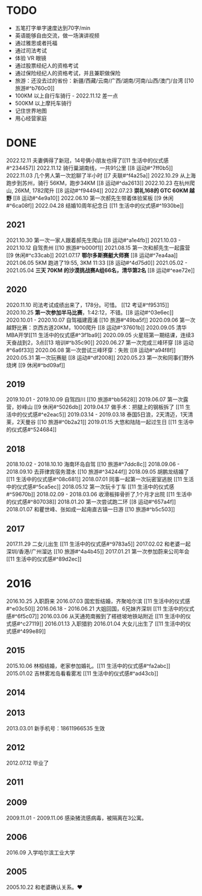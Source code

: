 # TODO
- 五笔打字单字速度达到70字/min
- 英语能够自由交流，做一场演讲视频
- 通过雅思或者托福
- 通过司法考试
- 体验 VR 眼镜
- 通过股票经纪人的资格考试
- 通过保险经纪人的资格考试，并且兼职做保险
- 旅游：还没去过的省份：新疆/西藏/云南/广西/湖南/河南/山西/澳门/台湾 [[10 旅游#^b760c0]]
- 100KM 以上自行车骑行 - 2022.11.12 差一点
- 500KM 以上摩托车骑行
- 记住世界地图
- 用心经营家庭

# DONE
2022.12.11 夫妻俩得了新冠，14号俩小朋友也得了[[11 生活中的仪式感#^234457]]
2022.11.12 骑行巢湖南线，一共91公里 [[8 运动#^7ff0b5]]
2022.11.03 几个男人第一次尬聊了半小时 [[7 夫联#^f4a25a]]
2022.10.29 从上海跑步到苏州，骑行 56KM，跑步34KM [[8 运动#^da2613]]
2022.10.23 在杭州爬山, 26KM, 1782爬升 [[8 运动#^f94494]]
2022.07.23 **崇礼168的 GTC 60KM 越野** [[8 运动#^4e9a10]]
2022.06.10 第一次郝先生带着体验桨板 [[9 休闲#^6ca08f]]
2022.04.28 结婚10周年纪念日 [[11 生活中的仪式感#^1930be]]
## 2021
2021.10.30 第一次一家人跟着郝先生爬山 [[8 运动#^a1e4fb]]
2021.10.03 - 2021.10.12 自驾贵州 [[10 旅游#^b000f1]]
2021.08.15 第一次和郝先生一起露营 [[9 休闲#^c33cab]]
2021.07.17 **鄂尔多斯赛艇大师赛** [[8 运动#^7ea4aa]]
2021.06.05 5KM 跑进了19:55, 3KM 11:33 [[8 运动#^4d75d0]]
2021.05.02 - 2021.05.04 **三天 70KM 的沙漠挑战赛A组66名，清华第2名** [[8 运动#^eae72e]]
## 2020
2020.11.10 司法考试成绩出来了，178分。可惜。 [[12 考证#^f95315]]
2020.10.25 **第一次参加半马比赛**，1:42:12，不错。[[8 运动#^03e6ec]]
2020.10.01 - 2020.10.07 自驾福建霞浦 [[10 旅游#^49ba5f]]
2020.09.06 第一次越野比赛：京西古道20KM，1000爬升 [[8 运动#^37601b]]
2020.09.05 清华MBA开学[[11 生活中的仪式感#^3f1ba9]]
2020.09.05 火星班第一期结课，连续3天奋战到2，3点[[13 培训#^b35c90]]
2020.06.27 第一次完成三峰环穿 [[8 运动#^6a6f33]]
2020.06.08 第一次尝试三峰环穿：失败 [[8 运动#^a94f8f]]
2020.05.31 第一次玩赛艇 [[8 运动#^df2008]]
2020.05.23 第一次和同事们野外烧烤 [[9 休闲#^bd09af]]
## 2019
2019.10.01 - 2019.10.09 自驾四川 [[10 旅游#^bb5628]]
2019.06.07 第一次露营，妙峰山 [[9 休闲#^5026db]]
2019.04.17 做手术：把腿上的钢板拆了 [[11 生活中的仪式感#^e2eac5]]
2019.03.14 - 2019.03.18 泰国5日浪，2天清迈，1天清莱，2天曼谷 [[10 旅游#^0b2a21]]
2019.01.15 大悠和陆陆一起过生日 [[11 生活中的仪式感#^524684]]
## 2018
2018.10.02 - 2018.10.10 海南环岛自驾 [[10 旅游#^7ddc8c]]
2018.09.06 - 2018.09.10 去菲律宾宿务潜水 [[10 旅游#^34244f]]
2018.09.05 胡鹏龙结婚了 [[11 生活中的仪式感#^08c681]]
2018.07.01 同事一起第一次玩密室逃脱 [[11 生活中的仪式感#^5ca5ec]]
2018.05.12 第一次玩卡丁车 [[11 生活中的仪式感#^59670b]]
2018.02.09 - 2018.03.06 收滑板摔骨折了,1个月才出院 [[11 生活中的仪式感#^807038]]
2018.01.20 第一次尝试跑二环 [[8 运动#^657a4f]]
2018.01.07 和瞿世峰、张如成一起甪直古镇一日游 [[10 旅游#^b5c503]]
## 2017
2017.11.29 二女儿出生 [[11 生活中的仪式感#^9783a5]]
2017.02.02 和老婆一起深圳/香港/广州溜达 [[10 旅游#^4a4b45]]
2017.01.21 第一次参加蔚来公司年会 [[11 生活中的仪式感#^89d2ec]]
# 2016
2016.10.25 入职蔚来
2016.07.03 国宏哲结婚，齐聚哈尔滨 [[11 生活中的仪式感#^e03c50]]
2016.06.18 - 2016.06.21 大姐回国，6兄妹齐深圳 [[11 生活中的仪式感#^6f5c07]]
2016.03.06 从天通苑南搬到了褡裢坡地铁站附近 [[11 生活中的仪式感#^c27119]]
2016.01.13 入职猎豹
2016.01.04 大女儿出生了 [[11 生活中的仪式感#^499e89]]
## 2015
2015.10.06 林桓结婚，老家参加婚礼。[[11 生活中的仪式感#^fa2abc]]
2015.01.02 吉林雾凇岛看看雾凇 [[11 生活中的仪式感#^ad43cb]]
## 2014
## 2013
2013.03.01 新手机号：18611966535 生效
## 2012
2012.07.12 毕业了
## 2011
## 2009
2009.11.01 - 2009.11.06 感染猪流感病毒，被隔离在3公寓。
## 2006
2016.09 入学哈尔滨工业大学
## 2005
2005.10.22 和老婆确认关系。❤️
